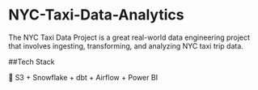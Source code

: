 # NYC-Taxi-Data-Analytics
The NYC Taxi Data Project is a great real-world data engineering project that involves ingesting, transforming, and analyzing NYC taxi trip data. 

##Tech Stack

🚀 S3 + Snowflake + dbt + Airflow + Power BI 
